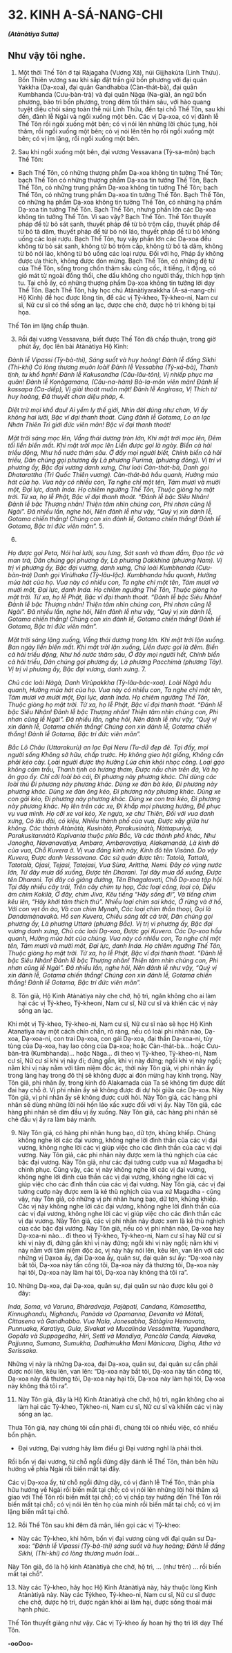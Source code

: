 # 32. KINH A-SÁ-NANG-CHI
**_(Atànàtiya Sutta)_**

## Như vậy tôi nghe.

1. Một thời Thế Tôn ở tại Ràjagaha (Vương Xá), núi Gijjhakùta (Linh Thứu). Bốn Thiên vương sau khi
sắp đặt trấn giữ bốn phương với đại quân Yakkha (Dạ-xoa), đại quân Gandhabba (Càn-thát-bà), đại quân
Kumbhanda (Cưu-bàn-trà) và đại quân Nàga (Na-già), án ngữ bốn phương, bảo trì bốn phương, trong
đêm tối thâm sâu, với hào quang tuyệt diệu chói sáng toàn thể núi Linh Thứu, đến tại chỗ Thế Tôn, sau
khi đến, đảnh lễ Ngài và ngồi xuống một bên. Các vị Dạ-xoa, có vị đảnh lễ Thế Tôn rồi ngồi xuống một
bên; có vị nói lên những lời chúc tụng, hỏi thăm, rồi ngồi xuống một bên; có vị nói lên tên họ rồi ngồi
xuống một bên; có vị im lặng, rồi ngồi xuống một bên.

2. Sau khi ngồi xuống một bên, đại vương Vessavana (Tỳ-sa-môn) bạch Thế Tôn:

- Bạch Thế Tôn, có những thượng phẩm Dạ-xoa không tin tưởng Thế Tôn; bạch Thế Tôn có những
thượng phẩm Dạ-xoa tin tưởng Thế Tôn, Bạch Thế Tôn, có những trung phẩm Dạ-xoa không tin tưởng
Thế Tôn; bạch Thế Tôn, có những trung phẩm Dạ-xoa tin tưởng Thế Tôn. Bạch Thế Tôn, có những hạ
phẩm Dạ-xoa không tin tưởng Thế Tôn, có những hạ phẩm Dạ-xoa tin tưởng Thế Tôn. Bạch Thế Tôn,
nhưng phần lớn các Dạ-xoa không tin tưởng Thế Tôn. Vì sao vậy? Bạch Thế Tôn. Thế Tôn thuyết pháp
để từ bỏ sát sanh, thuyết pháp để từ bỏ trộm cắp, thuyết pháp để từ bỏ tà dâm, thuyết pháp để từ bỏ nói
láo, thuyết pháp để từ bỏ không uống các loại rượu. Bạch Thế Tôn, tuy vậy phần lớn các Dạ-xoa đều
không từ bỏ sát sanh, không từ bỏ trộm cắp, không từ bỏ tà dâm, không từ bỏ nói láo, không từ bỏ uống
các loại rượu. Ðối với họ, Pháp ấy không được ưa thích, không được đón mừng. Bạch Thế Tôn, có
những đệ tử của Thế Tôn, sống trong chốn thâm sâu cùng cốc, ít tiếng, ít động, có gió mát từ ngoài đồng
thổi, che dấu không cho người thấy, thích hợp tịnh tu. Tại chỗ ấy, có những thượng phẩm Dạ-xoa không
tin tưởng lời dạy Thế Tôn. Bạch Thế Tôn, hãy học chú Atànàtiyarakkha (A-sá-nang-chi Hộ Kinh) để
học được lòng tin, để các vị Tỷ-kheo, Tỷ-kheo-ni, Nam cư sĩ, Nữ cư sĩ có thể sống an lạc, được che chở,
được hộ trì không bị tại họa.

Thế Tôn im lặng chấp thuận.

3. Rồi đại vương Vessavana, biết được Thế Tôn đã chấp thuận, trong giờ phút ấy, đọc lên bài Atànàtiya
Hộ Kinh:

_Ðảnh lễ Vipassi (Tỳ-bà-thi),_
_Sáng suốt và huy hoàng!_
_Ðảnh lễ đấng Sikhi (Thi-khí)_
_Có lòng thương muôn loài!_
_Ðảnh lễ Vessabha (Tỳ-xá-bà),_
_Thanh tịnh, tu khổ hạnh!_
_Ðảnh lễ Kakusandha (Câu-lâu-tôn),_
_Vị nhiếp phục ma quân!_
_Ðảnh lễ Konàgamana, (Câu-na-hàm)_
_Bà-la-môn viên mãn!_
_Ðảnh lễ kassapa (Ca-diếp),_
_Vị giải thoát muôn mặt!_
_Ðảnh lễ Angirasa,_
_Vị Thích tử huy hoàng,_
_Ðã thuyết chơn diệu pháp,_
4.


_Diệt trừ mọi khổ đau!_
_Ai yểm ly thế giới,_
_Nhìn đời đúng như chơn,_
_Vị ấy không hai lưỡi,_
_Bậc vĩ đại thanh thoát._
_Cùng đảnh lễ Gotama,_
_Lo an lạc Nhơn Thiên_
_Trì giới đức viên mãn!_
_Bậc vĩ đại thanh thoát!_

_Mặt trời sáng mọc lên,_
_Vầng thái dương tròn lớn,_
_Khi mặt trời mọc lên,_
_Ðêm tối liền biến mất._
_Khi mặt trời mọc lên_
_Liền được gọi là ngày._
_Biển cả hải triều động,_
_Như hồ nước thâm sâu._
_Ở đấy mọi người biết,_
_Chính biển cả hải triều,_
_Dân chúng gọi phương ấy_
_Là phương Purimà, (phương đông)._
_Vị trí vì phương ấy,_
_Bậc đại vương danh xưng,_
_Chư loài Càn-thát-bà,_
_Danh gọi Dhatarattha (Trì Quốc Thiên vương)._
_Càn-thát-bà hầu quanh,_
_Hưởng múa hát của họ._
_Vua này có nhiều con,_
_Ta nghe chỉ một tên,_
_Tám mươi và mười một,_
_Ðại lực, danh Inda._
_Họ chiêm ngưỡng Thế Tôn,_
_Thuộc giòng họ mặt trời._
_Từ xa, họ lễ Phật,_
_Bậc vĩ đại thanh thoát._
_“Ðảnh lễ bậc Siêu Nhân!_
_Ðảnh lễ bậc Thượng nhân!_
_Thiện tâm nhìn chúng con,_
_Phi nhơn cũng lễ Ngài”._
_Ðã nhiều lần, nghe hỏi,_
_Nên đảnh lễ như vậy,_
_“Quý vị xin đảnh lễ,_
_Gotama chiến thắng!_
_Chúng con xin đảnh lễ,_
_Gotama chiến thắng!_
_Ðảnh lễ Gotama,_
_Bậc trí đức viên mãn”._
5.

6.


_Họ được gọi Peta,_
_Nói hai lưỡi, sau lưng,_
_Sát sanh và tham đắm,_
_Ðạo tặc và man trá,_
_Dân chúng gọi phương ấy,_
_Là phương Dakkhinà (phương Nam)._
_Vị trị vì phương ấy,_
_Bậc đại vương, danh xưng,_
_Chủ loài Kumbhanda (Cưu-bàn-trà)_
_Danh gọi Virùlhaka (Tỳ-lâu-lặc)._
_Kumbhanda hầu quanh,_
_Hưởng múa hát của họ._
_Vua này có nhiều con,_
_Ta nghe chỉ một tên,_
_Tám mươi và mười một,_
_Ðại lực, danh Inda._
_Họ chiêm ngưỡng Thế Tôn,_
_Thuộc giòng họ mặt trời._
_Từ xa, họ lễ Phật,_
_Bậc vĩ đại thanh thoát._
_“Ðảnh lễ bậc Siêu Nhân!_
_Ðảnh lễ bậc Thượng nhân!_
_Thiện tâm nhìn chúng con,_
_Phi nhơn cũng lễ Ngài”._
_Ðã nhiều lần, nghe hỏi,_
_Nên đảnh lễ như vậy,_
_“Quý vị xin đảnh lễ,_
_Gotama chiến thắng!_
_Chúng con xin đảnh lễ,_
_Gotama chiến thắng!_
_Ðảnh lễ Gotama,_
_Bậc trí đức viên mãn”._

_Mặt trời sáng lặng xuống,_
_Vầng thái dương trong lớn._
_Khi mặt trời lặn xuống._
_Ban ngày liền biến mất._
_Khi mặt trời lặn xuống,_
_Liền được gọi là đêm._
_Biển cả hải triều động,_
_Như hồ nước thâm sâu,_
_Ở đây mọi người hết,_
_Chính biển cả hải triều,_
_Dân chúng gọi phương ấy,_
_Là phương Pacchimà (phương Tây)._
_Vị trị vì phương ấy,_
_Bậc đại vương, danh xưng._
7.


_Chủ các loài Nàgà,_
_Danh Virùpakkha (Tỳ-lâu-bác-xoa)._
_Loài Nàgà hầu quanh,_
_Hưởng múa hát của họ._
_Vua này có nhiều con,_
_Ta nghe chỉ một tên,_
_Tám mươi và mười một,_
_Ðại lực, danh Inda._
_Họ chiêm ngưỡng Thế Tôn,_
_Thuộc giòng họ mặt trời._
_Từ xa, họ lễ Phật,_
_Bậc vĩ đại thanh thoát._
_“Ðảnh lễ bậc Siêu Nhân!_
_Ðảnh lễ bậc Thượng nhân!_
_Thiện tâm nhìn chúng con,_
_Phi nhơn cũng lễ Ngài”._
_Ðã nhiều lần, nghe hỏi,_
_Nên đảnh lễ như vậy,_
_“Quý vị xin đảnh lễ,_
_Gotama chiến thắng!_
_Chúng con xin đảnh lễ,_
_Gotama chiến thắng!_
_Ðảnh lễ Gotama,_
_Bậc trí đức viên mãn”._

_Bắc Lô Châu (Uttarakurù) an lạc_
_Ðại Neru (Tu-di) đẹp đẽ._
_Tại đấy, mọi người sống_
_Không sở hữu, chấp trước._
_Họ không gieo hột giống,_
_Không cần phải kéo cày._
_Loài người được thọ hưởng_
_Lúa chín khỏi nhọc công._
_Loại gạo không cám trấu,_
_Thanh tịnh có hương thơm,_
_Ðược nấu chín trên đá,_
_Và họ ăn gạo ấy._
_Chỉ cỡi loài bò cái,_
_Ði phương này phương khác._
_Chỉ dùng các loài thú_
_Ði phương này phương khác._
_Dùng xe đàn bà kéo,_
_Ði phương này phương khác._
_Dùng xe đàn ông kéo,_
_Ði phương này phương khác._
_Dùng xe con gái kéo,_
_Ði phương này phương khác._
_Dùng xe con trai kéo,_
_Ði phương này phương khác._
_Họ lên trên các xe,_
_Ði khắp mọi phương hướng,_
_Ðể phục vụ vua mình._
_Họ cỡi xe voi kéo,_
_Xe ngựa, xe chư Thiên,_
_Ðối với vua danh xưng,_
_Có lâu đài, có kiệu,_
_Nhiều thành phố của vua,_
_Ðược xây giữa hư không._
_Các thành Atànàtà,_
_Kusinàtà, Parakusinàtà, Nàttapuriyà, Parakusitannàtà_
_Kapìvanta thuộc phía Bắc,_
_Và các thành phố khác,_
_Như Janogha, Navanavatiya,_
_Ambara, Ambaravatiya,_
_Alakamandà,_
_Là kinh đô của vua,_
_Chỗ Kuvera ở._
_Vị vua đáng kính này,_
_Kinh đô tên Visànà._
_Do vậy Kuvera,_
_Ðược danh Vessavana._
_Các sứ quán được tên:_
_Tatolà, Tattalà, Tatotalà,_
_Ojasi, Tejasi, Tatojasi,_
_Vua Sùra, Arittha, Nemi._
_Ðây có vùng nước lớn,_
_Từ đây mưa đổ xuống,_
_Ðược tên Dharanì._
_Tại đây mưa đổ xuống,_
_Ðược tên Dharanì._
_Tại đây có giảng đường,_
_Tên Bhagalavati,_
_Chỗ Dạ-xoa tập hội._
_Tại đây nhiều cây trái,_
_Trên cây chim tụ họp,_
_Các loại công, loại cò,_
_Diệu âm chim Kokilà,_
_Ở đây, chim Jiva,_
_Kêu tiếng “Hãy sống đi”,_
_Và tiếng chim kêu lên,_
_“Hãy khởi tâm thích thú”._
_Nhiều loại chim sai khác,_
_Ở rừng và ở hồ,_
_Với con vẹt ồn ào,_
_Và con chim Mynah,_
_Các loại chim thần thoại,_
_Gọi là Dandamànavakà._
_Hồ sen Kuvera,_
_Chiếu sáng tất cả trời,_
_Dân chúng gọi phương ấy,_
_Là phương Uttarà (phương Bắc)._
_Vị trị vì phương ấy,_
_Bậc đại vương danh xưng,_
_Chủ các loài Dạ-xoa,_
_Ðược gọi Kuvera._
_Các Dạ-xoa hầu quanh,_
_Hưởng múa hát của chúng._
_Vua này có nhiều con,_
_Ta nghe chỉ một tên,_
_Tám mươi và mười một,_
_Ðại lực, danh Inda._
_Họ chiêm ngưỡng Thế Tôn,_
_Thuộc giòng họ mặt trời._
_Từ xa, họ lễ Phật,_
_Bậc vĩ đại thanh thoát._
_“Ðảnh lễ bậc Siêu Nhân!_
_Ðảnh lễ bậc Thượng nhân!_
_Thiện tâm nhìn chúng con,_
_Phi nhơn cũng lễ Ngài”._
_Ðã nhiều lần, nghe hỏi,_
_Nên đảnh lễ như vậy,_
_“Quý vị xin đảnh lễ,_
_Gotama chiến thắng!_
_Chúng con xin đảnh lễ,_
_Gotama chiến thắng!_
_Ðảnh lễ Gotama,_
_Bậc trí đức viên mãn”._

8. Tôn giả, Hộ Kinh Atànàtiya này che chở, hộ trì, ngăn không cho ai làm hại các vị Tỷ-kheo, Tỷ-kheoni, Nam cư sĩ, Nữ cư sĩ và khiến các vị này sống an lạc.

Khi một vị Tỷ-kheo, Tỷ-kheo-ni, Nam cư sĩ, Nữ cư sĩ nào sẽ học Hộ Kinh Atanatiya này một cách chín
chắn, rõ ràng, nếu có loài phi nhân nào, Dạ-xoa, Dạ-xoa-ni, con trai Dạ-xoa, con gái Dạ-xoa, đại thần
Dạ-xoa-ni, tùy tùng của Dạ-xoa, hay lao công của Dạ-xoa; hoặc Càn-thát-bà... hoặc Cưu-bàn-trà
(Kumbhanda)... hoặc Nàga... đi theo vị Tỷ-kheo, Tỷ-kheo-ni, Nam cư sĩ, Nữ cư sĩ khi vị này đi; đứng
gần, khi vị này đứng; ngồi khi vị này ngồi; nằm khi vị này nằm với tâm niệm độc ác, thời này Tôn giả,
vị phi nhân ấy trong làng hay trong đô thị sẽ không được ai đón mừng hay kính trọng. Này Tôn giả, phi
nhân ấy, trong kinh đô Alakamada của Ta sẽ không tìm được đất đai hay chỗ ở. Vị phi nhân ấy sẽ không
được đi dự hội giữa các Dạ-xoa. Này Tôn giả, vị phi nhân ấy sẽ không được cưới hỏi. Này Tôn giả, các
hàng phi nhân sẽ dùng những lời nói hốn láo xấc xược đối với vị ấy. Này Tôn giả, các hàng phi nhân sẽ
dìm đầu vị ấy xuống. Này Tôn giả, các hàng phi nhân sẽ chẻ đầu vị ấy ra làm bảy mảnh.

9. Này Tôn giả, có hàng phi nhân hung bạo, dữ tợn, khủng khiếp. Chúng không nghe lời các đại vương,
không nghe lời đình thần của các vị đại vương, không nghe lời các vị giúp việc cho các đình thần của
các vị đại vương. Này Tôn giả, các phi nhân này được xem là thù nghịch của các bậc đại vương. Này
Tôn giả, như các đại tướng cướp vua xứ Magadha bị chinh phục. Cũng vậy, các vị này không nghe lời
các vị đại vương, không nghe lời đình của thần các vị đại vương, không nghe lời các vị giúp việc cho
các đình thần của các vị đại vương. Này Tôn giả, các vị đại tướng cướp này được xem là kẻ thù nghịch
của vua xứ Magadha - cũng vậy, này Tôn giả, có những vị phi nhân hung bạo, dữ tợn, khủng khiếp. Các
vị này không nghe lời các đại vương, không nghe lời đình thần của các vị đại vương, không nghe lời các
vị giúp việc cho các đình thần các vị đại vương. Này Tôn giả, các vị phi nhân này được xem là kẻ thù
nghịch của các bậc đại vương. Này Tôn giả, nếu có vị phi nhân nào, Dạ-xoa hay Dạ-xoa-ni nào... đi theo
vị Tỷ-kheo, Tỷ-kheo-ni, Nam cư sĩ hay Nữ cư sĩ khi vị này đi, đứng gần khi vị này đứng; ngồi khi vị này
ngồi; nằm khi vị này nằm với tâm niệm độc ác, vị này hãy nói lên, kêu lên, van lên với các những vị Dạxoa ấy, đại Dạ-xoa ấy, quân sư, đại quân sư ấy: “Dạ-xoa này bắt tôi, Dạ-xoa này tấn công tôi, Dạ-xoa
này đả thương tôi, Dạ-xoa này hại tôi, Dạ-xoa này làm hại tôi, Dạ-xoa này không thả tôi ra”.

10. Những Dạ-xoa, đại Dạ-xoa, quân sự, đại quân sư nào được kêu gọi ở đây:

_Inda, Soma, và Varuna,_
_Bhàradvaja, Pajàpati,_
_Candana, Kàmasettha,_
_Kinnughandu, Nighandu,_
_Panàda và Opamanna,_
_Devanita và Màtali,_
_Cittasena và Gandhabba._
_Vua Nala, Janesabha,_
_Sàtàgira Hemavata,_
_Punnuaka, Karatiya, Gula,_
_Sivakat và Mucalinda_
_Vessàmitta, Yugandhara,_
_Gopàla và Suppagedha,_
_Hirì, Settì và Mandiya,_
_Pancàla Canda, Alavaka,_
_Pajjunna, Sumana, Sumukha,_
_Dadhimukha Mani Mànicara, Dìgha,_
_Atha và Serissaka._

Những vị này là những Dạ-xoa, đại Dạ-xoa, quân sư, đại quân sư cần phải được nói lên, kêu lên, van
lên: “Dạ-xoa này bắt tôi, Dạ-xoa này tấn công tôi, Dạ-xoa này đả thương tôi, Dạ-xoa này hại tôi, Dạ-xoa
này làm hại tôi, Dạ-xoa này không thả tôi ra”.

11. Này Tôn giả, đây là Hộ Kinh Atànàtiyà che chở, hộ trì, ngăn không cho ai làm hại các Tỷ-kheo, Tỷkheo-ni, Nam cư sĩ, Nữ cư sĩ và khiến các vị này sống an lạc.

Thưa Tôn giả, nay chúng tôi cần phải đi, chúng tôi có nhiều việc, có nhiều bổn phận.

- Ðại vương, Ðại vương hãy làm điều gì Ðại vương nghĩ là phải thời.

Rồi bốn vị đại vương, từ chỗ ngồi đứng dậy đảnh lễ Thế Tôn, thân bên hữu hướng về phía Ngài rồi biến
mất tại đấy.

Các vị Dạ-xoa ấy, từ chỗ ngồi đứng dậy, có vị đảnh lễ Thế Tôn, thân phía hữu hướng về Ngài rồi biến
mất tại chỗ; có vị nói lên những lời hỏi thăm xã giao với Thế Tôn rồi biến mất tại chỗ; có vị chấp tay
hướng đến Thế Tôn rồi biến mất tại chỗ; có vị nói lên tên họ của mình rồi biến mất tại chỗ; có vị im lặng
biến mất tại chỗ.

12. Rồi Thế Tôn sau khi đêm đã mãn, liền gọi các vị Tỷ-kheo:

- Này các Tỷ-kheo, khi hôm, bốn vị đại vương cùng với đại quân sư Dạ-xoa:
_“Ðảnh lễ Vipassi (Tỳ-bà-thi)_
_sáng suốt và huy hoàng;_
_Ðảnh lễ đấng Sikhi, (Thi-khí)_
_có lòng thương muôn loài..._

Này Tôn giả, đó là hộ kinh Atànàtiyà che chở, hộ trì, ... (như trên) ... rồi biến mất tại chỗ”.

13. Này các Tỷ-kheo, hãy học Hộ Kinh Atànàtiyà này, hãy thuộc lòng Kinh Atànàtiyà này. Này các Tỷkheo, Tỷ-kheo-ni, Nam cư sĩ, Nữ cư sĩ được che chở, được hộ trì, được ngăn khỏi ai làm hại, được sống
thoải mái hạnh phúc.

Thế Tôn thuyết giảng như vậy. Các vị Tỷ-kheo ấy hoan hỷ thọ trì lời dạy Thế Tôn.

**-ooOoo-**
